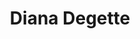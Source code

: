 ---
layout: default
tag: CO
title: Diana Degette
image: https://upload.wikimedia.org/wikipedia/commons/thumb/a/a0/Dianadegette.jpeg/220px-Dianadegette.jpeg
district: 1
party: Democrat
seat: House
website: http://degette.com/
donate: 
---